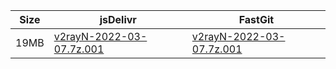 |    Size   |     jsDelivr  | FastGit |
|  ---  |  ---  |  ---  |
| 19MB | [v2rayN-2022-03-07.7z.001](https://cdn.jsdelivr.net/gh/googleians/v2rayN-32@main/v2rayN-2022-03-07.7z.001) | [v2rayN-2022-03-07.7z.001](https://raw.fastgit.org/googleians/v2rayN-32/main/v2rayN-2022-03-07.7z.001) |
